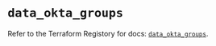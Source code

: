 # `data_okta_groups`

Refer to the Terraform Registory for docs: [`data_okta_groups`](https://registry.terraform.io/providers/okta/okta/4.6.2/docs/data-sources/groups).
